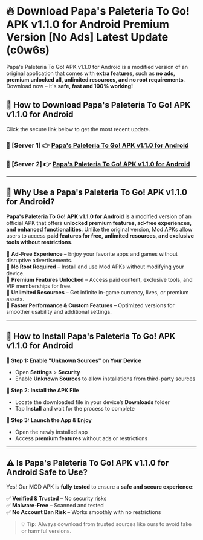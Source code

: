 # 🔥 Download Papa's Paleteria To Go! APK v1.1.0 for Android Premium Version [No Ads] Latest Update (c0w6s) 

Papa's Paleteria To Go! APK v1.1.0 for Android is a modified version of an original application that comes with **extra features**, such as **no ads, premium unlocked all, unlimited resources, and no root requirements**. Download now – it's **safe, fast and 100% working!**

## **📱 How to Download Papa's Paleteria To Go! APK v1.1.0 for Android**  

Click the secure link below to get the most recent update.  

 ### **📌 [Server 1] 👉** [Papa's Paleteria To Go! APK v1.1.0 for Android](https://apkcomod.com?title=Papa's_Paleteria_To_Go!_APK_v1.1.0_for_Android)

 ### **📌 [Server 2] 👉** [Papa's Paleteria To Go! APK v1.1.0 for Android](https://apkcomod.com?title=Papa's_Paleteria_To_Go!_APK_v1.1.0_for_Android)

---

## **🤖 Why Use a Papa's Paleteria To Go! APK v1.1.0 for Android?**  

**Papa's Paleteria To Go! APK v1.1.0 for Android** is a modified version of an official APK that offers **unlocked premium features, ad-free experiences, and enhanced functionalities**. Unlike the original version, Mod APKs allow users to access **paid features for free, unlimited resources, and exclusive tools without restrictions**.

🔽 **Ad-Free Experience** – Enjoy your favorite apps and games without disruptive advertisements.  
🔽 **No Root Required** – Install and use Mod APKs without modifying your device.  
🔽 **Premium Features Unlocked** – Access paid content, exclusive tools, and VIP memberships for free.  
🔽 **Unlimited Resources** – Get infinite in-game currency, lives, or premium assets.  
🔽 **Faster Performance & Custom Features** – Optimized versions for smoother usability and additional settings.  

---

## **🚀 How to Install Papa's Paleteria To Go! APK v1.1.0 for Android**  

**🔹 Step 1:** **Enable "Unknown Sources" on Your Device**  
- Open **Settings** > **Security**  
- Enable **Unknown Sources** to allow installations from third-party sources  

**🔹 Step 2:** **Install the APK File**  
- Locate the downloaded file in your device’s **Downloads** folder  
- Tap **Install** and wait for the process to complete  

**🔹 Step 3:** **Launch the App & Enjoy**  
- Open the newly installed app  
- Access **premium features** without ads or restrictions  

---

## **⚠️ Is Papa's Paleteria To Go! APK v1.1.0 for Android Safe to Use?**  

Yes! Our MOD APK is **fully tested** to ensure a **safe and secure experience**:

✅ **Verified & Trusted** – No security risks  
✅ **Malware-Free** – Scanned and tested  
✅ **No Account Ban Risk** – Works smoothly with no restrictions  

> 💡 **Tip:** Always download from trusted sources like ours to avoid fake or harmful versions.